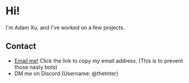 # Hi!

I'm Adam Xu, and I've worked on a few projects.

## Contact
- [Email me!](https://adamxu.net/robot/contact) Click the link to copy my email address. (This is to prevent those nasty bots)
- DM me on Discord (Username: @thetnter)
